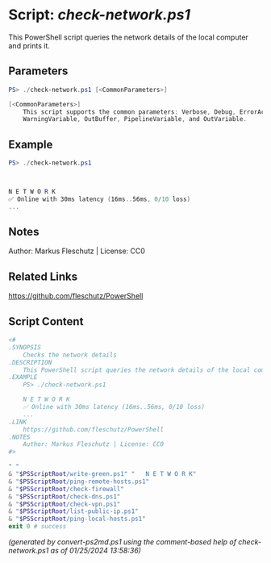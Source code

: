 Script: *check-network.ps1*
========================

This PowerShell script queries the network details of the local computer and prints it.

Parameters
----------
```powershell
PS> ./check-network.ps1 [<CommonParameters>]

[<CommonParameters>]
    This script supports the common parameters: Verbose, Debug, ErrorAction, ErrorVariable, WarningAction, 
    WarningVariable, OutBuffer, PipelineVariable, and OutVariable.
```

Example
-------
```powershell
PS> ./check-network.ps1



N E T W O R K
✅ Online with 30ms latency (16ms..56ms, 0/10 loss)
...

```

Notes
-----
Author: Markus Fleschutz | License: CC0

Related Links
-------------
https://github.com/fleschutz/PowerShell

Script Content
--------------
```powershell
<#
.SYNOPSIS
	Checks the network details
.DESCRIPTION
	This PowerShell script queries the network details of the local computer and prints it.
.EXAMPLE
	PS> ./check-network.ps1

	N E T W O R K
	✅ Online with 30ms latency (16ms..56ms, 0/10 loss)
	...
.LINK
	https://github.com/fleschutz/PowerShell
.NOTES
	Author: Markus Fleschutz | License: CC0
#>

" "
& "$PSScriptRoot/write-green.ps1" "   N E T W O R K"
& "$PSScriptRoot/ping-remote-hosts.ps1"
& "$PSScriptRoot/check-firewall"
& "$PSScriptRoot/check-dns.ps1"
& "$PSScriptRoot/check-vpn.ps1"
& "$PSScriptRoot/list-public-ip.ps1"
& "$PSScriptRoot/ping-local-hosts.ps1"
exit 0 # success
```

*(generated by convert-ps2md.ps1 using the comment-based help of check-network.ps1 as of 01/25/2024 13:58:36)*
